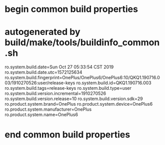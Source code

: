 # begin common build properties
# autogenerated by build/make/tools/buildinfo_common.sh
ro.system.build.date=Sun Oct 27 05:33:54 CST 2019
ro.system.build.date.utc=1572125634
ro.system.build.fingerprint=OnePlus/OnePlus6/OnePlus6:10/QKQ1.190716.003/1910270526:user/release-keys
ro.system.build.id=QKQ1.190716.003
ro.system.build.tags=release-keys
ro.system.build.type=user
ro.system.build.version.incremental=1910270526
ro.system.build.version.release=10
ro.system.build.version.sdk=29
ro.product.system.brand=OnePlus
ro.product.system.device=OnePlus6
ro.product.system.manufacturer=OnePlus
ro.product.system.name=OnePlus6
# end common build properties
